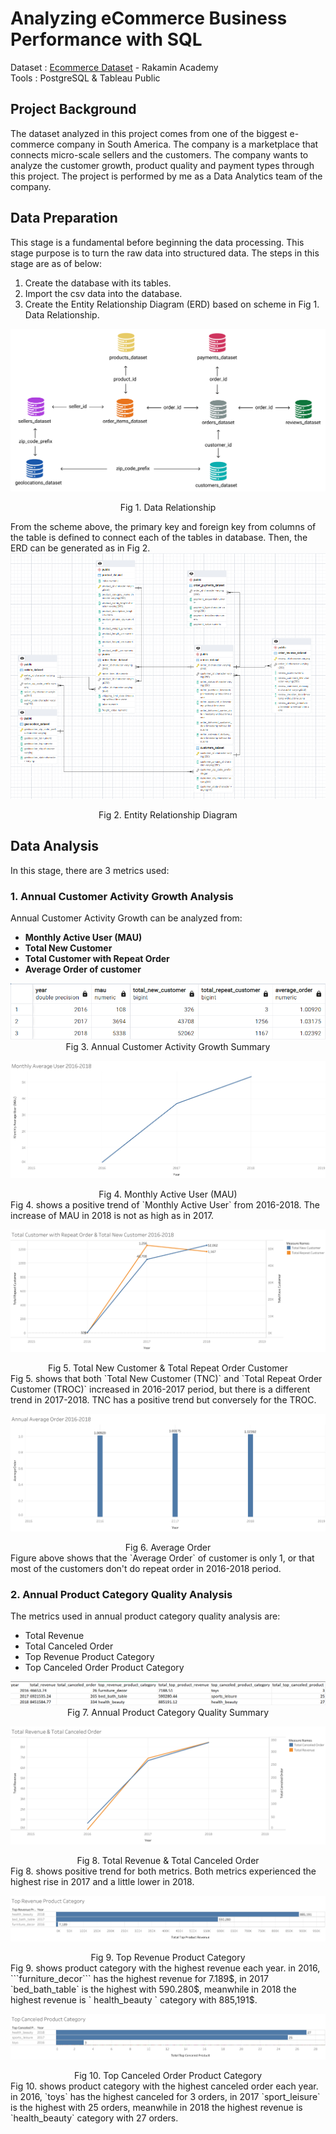 # Analyzing eCommerce Business Performance with SQL
Dataset : [Ecommerce Dataset](https://github.com/jedijm/Analyzing-eCommerce-Business-Performance-with-SQL/tree/master/Dataset) - Rakamin Academy 
<br>
Tools : PostgreSQL & Tableau Public


## Project Background
The dataset analyzed in this project comes from one of the biggest e-commerce company in South America. The company is a marketplace that connects micro-scale sellers and the customers. The company wants to analyze the customer growth, product quality and payment types through this project. The project is performed by me as a Data Analytics team of the company.

## Data Preparation
This stage is a fundamental before beginning the data processing. This stage purpose is to turn the raw data into structured data. The steps in this stage are as of below:
1. Create the database with its tables.
2. Import the csv data into the database.
3. Create the Entity Relationship Diagram (ERD) based on scheme in Fig 1. Data Relationship.

![Data Relationship](Figures/Data+Relationship.png)
<div align="center"> Fig 1. Data Relationship </div>

From the scheme above, the primary key and foreign key from columns of the table is defined to connect each of the tables in database. Then, the ERD can be generated as in Fig 2. 
![ERD](Figures/ERD.png)
<div align="center"> Fig 2. Entity Relationship Diagram </div>

## Data Analysis
In this stage, there are 3 metrics used:
### 1. Annual Customer Activity Growth Analysis
Annual Customer Activity Growth can be analyzed from:
- **Monthly Active User (MAU)**
- **Total New Customer**
- **Total Customer with Repeat Order**
- **Average Order of customer**

<div align="center"> 
  <img src="https://github.com/jedijm/Analyzing-eCommerce-Business-Performance-with-SQL/blob/master/Figures/Result_Table.png">
 </div>
<div align="center"> Fig 3. Annual Customer Activity Growth Summary </div>

![MAU](Figures/MAU.png)
<div align="center"> Fig 4. Monthly Active User (MAU) </div>
Fig 4. shows a positive trend of `Monthly Active User` from 2016-2018. The increase of MAU in 2018 is not as high as in 2017.

![TNC vs TROC](Figures/TNCvsTROC.png)
<div align="center"> Fig 5. Total New Customer & Total Repeat Order Customer </div>
Fig 5. shows that both `Total New Customer (TNC)` and `Total Repeat Order Customer (TROC)` increased in 2016-2017 period, but there is a different trend in 2017-2018. TNC has a positive trend but conversely for the TROC.

![Avg Order](Figures/Average_Order.png)
<div align="center"> Fig 6. Average Order </div>
Figure above shows that the `Average Order` of customer is only 1, or that most of the customers don't do repeat order in 2016-2018 period.

### 2. Annual Product Category Quality Analysis
The metrics used in annual product category quality analysis are:
- Total Revenue
- Total Canceled Order
- Top Revenue Product Category
- Top Canceled Order Product Category

<div align="center"> 
  <img src="https://github.com/jedijm/Analyzing-eCommerce-Business-Performance-with-SQL/blob/master/Figures/Summary_Product_Quality.png">
 </div>
<div align="center"> Fig 7. Annual Product Category Quality Summary </div>

![TRTC](Figures/Top_Revenue_Top_Canceled.png)
<div align="center"> Fig 8. Total Revenue & Total Canceled Order </div>
Fig 8. shows positive trend for both metrics. Both metrics experienced the highest rise in 2017 and a little lower in 2018.

![TRP](Figures/Top_Revenue_Product.png)
<div align="center"> Fig 9. Top Revenue Product Category </div>
Fig 9. shows product category with the highest revenue each year. in 2016, ```furniture_decor``` has the highest revenue for 7.189$, in 2017 `bed_bath_table` is the highest with 590.280$, meanwhile in 2018 the highest revenue is ` health_beauty ` category with 885,191$.

![TRP](Figures/Top_Canceled_Product.png)
<div align="center"> Fig 10. Top Canceled Order Product Category </div>
Fig 10. shows product category with the highest canceled order each year. in 2016, `toys` has the highest canceled for 3 orders, in 2017 `sport_leisure` is the highest with 25 orders, meanwhile in 2018 the highest revenue is `health_beauty` category with 27 orders.




